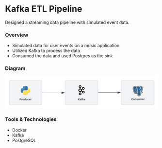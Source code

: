 # Kafka ETL Pipeline

Designed a streaming data pipeline with simulated event data.

### Overview
- Simulated data for user events on a music application
- Utilized Kafka to process the data
- Consumed the data and used Postgres as the sink

### Diagram
![diagram](diagram.png)

### Tools & Technologies
- Docker
- Kafka
- PostgreSQL
